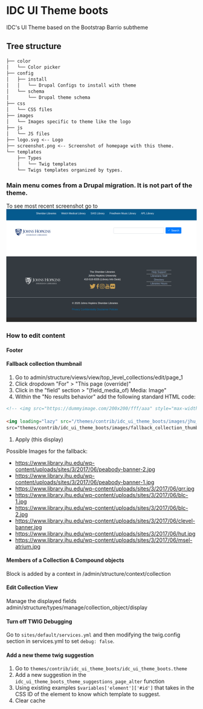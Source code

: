 # IDC UI Theme boots
IDC's UI Theme based on the Bootstrap Barrio subtheme

## Tree structure
```shell
├── color
│   └── Color picker
├── config
│   ├── install
│   │   └── Drupal Configs to install with theme
│   └── schema
│       └── Drupal theme schema
├── css
│   └── CSS files
├── images
│   └── Images specific to theme like the logo
├── js
│   └── JS files
├── logo.svg <-- Logo
├── screenshot.png <-- Screenshot of homepage with this theme.
└── templates
    ├── Types
    │   └── Twig templates
    └── Twigs templates organized by types.

```

### Main menu comes from a Drupal migration. It is not part of the theme.

To see most recent screenshot go to
![](https://github.com/jhu-idc/idc_ui_theme_boots/blob/main/images/most_recent_screenshot.png)

<meta name="title" content="JHU Sheridan Library's Islandora Theme">
<meta name="description" content="IDC's UI Theme based on the Bootstrap Barrio subtheme">
<meta property="og:type" content="website">
<meta property="og:url" content="https://github.com/jhu-idc/idc_ui_theme_boots">
<meta property="og:title" content="Github repo for IDC's UI Theme">
<meta property="og:description" content="IDC's UI Theme based on the Bootstrap Barrio subtheme">
<meta property="og:image" content="https://github.com/jhu-idc/idc_ui_theme_boots/blob/main/images/most_recent_screenshot.png">
<meta property="twitter:card" content="summary_large_image">
<meta property="twitter:url" content="https://github.com/jhu-idc/idc_ui_theme_boots">
<meta property="twitter:title" content="Github repo for IDC's UI Theme">
<meta property="twitter:description" content="IDC's UI Theme based on the Bootstrap Barrio subtheme">
<meta property="twitter:image" content="https://github.com/jhu-idc/idc_ui_theme_boots/blob/main/images/most_recent_screenshot.png">

### How to edit content

#### Footer

#### Fallback collection thumbnail
 1. Go to admin/structure/views/view/top_level_collections/edit/page_1
 1. Click dropdown "For" > "This page (override)"
 1. Click in the "field" section > "(field_media_of) Media: Image"
 1. Within the "No results behavior" add the following standard HTML code:
```html
<!-- <img src="https://dummyimage.com/200x200/fff/aaa" style="max-width:200px;" /> -->

<img loading="lazy" src="/themes/contrib/idc_ui_theme_boots/images/jhu_library_fallback.jpg" width="220" height="110" alt="Johns Hopkins Peabody Library.jpg" typeof="foaf:Image" class="image-style-medium" style="max-width:200px;">
src="themes/contrib/idc_ui_theme_boots/images/fallback_collection_thumbnail.jpg"
```
 1. Apply (this display)

Possible Images for the fallback:
- https://www.library.jhu.edu/wp-content/uploads/sites/3/2017/06/peabody-banner-2.jpg
- https://www.library.jhu.edu/wp-content/uploads/sites/3/2017/06/peabody-banner-1.jpg
- https://www.library.jhu.edu/wp-content/uploads/sites/3/2017/06/qrr.jpg
- https://www.library.jhu.edu/wp-content/uploads/sites/3/2017/06/blc-1.jpg
- https://www.library.jhu.edu/wp-content/uploads/sites/3/2017/06/blc-2.jpg
- https://www.library.jhu.edu/wp-content/uploads/sites/3/2017/06/clevel-banner.jpg
- https://www.library.jhu.edu/wp-content/uploads/sites/3/2017/06/hut.jpg
- https://www.library.jhu.edu/wp-content/uploads/sites/3/2017/06/msel-atrium.jpg

#### Members of a Collection & Compound objects
Block is added by a context in /admin/structure/context/collection

#### Edit Collection View
Manage the displayed fields admin/structure/types/manage/collection_object/display


#### Turn off TWIG Debugging
Go to `sites/default/services.yml` and then modifying the twig.config section in services.yml to set `debug: false`.

#### Add a new theme twig suggestion
1. Go to `themes/contrib/idc_ui_theme_boots/idc_ui_theme_boots.theme`
1. Add a new suggestion in the `idc_ui_theme_boots_theme_suggestions_page_alter` function
1. Using existing examples `$variables['element']['#id']` that takes in the CSS ID of the element to know which template to suggest.
1. Clear cache

